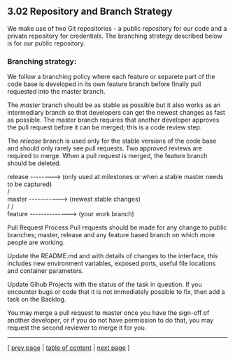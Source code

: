 ## 3.02 Repository and Branch Strategy

We make use of two Git repositories - a public repository for our code and a private repository for credentials. The branching strategy described below is for our public repository. 

### Branching strategy:
We follow a branching policy where each feature or separete part of the code base is developed in its own feature branch before finally pull requested into the master branch.

The *master* branch should be as stable as possible but it also works as an intermediary branch so that developers can get the newest changes as fast as possible. The master branch requires that another developer approves the pull request before it can be merged; this is a code review step.

The *release* branch is used only for the stable versions of the code base and should only rarely see pull requests. Two approved reviews are required to merge. When a pull request is merged, the feature branch should be deleted.

release		-------->	 (only used at milestones or when a stable master needs to be captured)  
			/  
master	 	----------->	 (newest stable changes)  
		/     /  
feature		-------------->	 (your work branch)  

Pull Request Process
Pull requests should be made for any change to public branches; master, release and any feature based branch on which more people are working.

Update the README.md and with details of changes to the interface, this includes new environment variables, exposed ports, useful file locations and container parameters.

Update Gihub Projects with the status of the task in question. If you encounter bugs or code that it is not immediately possible to fix, then add a task on the Backlog.

You may merge a pull request to master once you have the sign-off of another developer, or if you do not have permission to do that, you may request the second reviewer to merge it for you.

---
[ [prev page](../chapters/301_ci_dc_chain_tools.md) | [table of content](../table_of_content.md) | [next page](../chapters/303_dev_process_and_tools.md) ]
